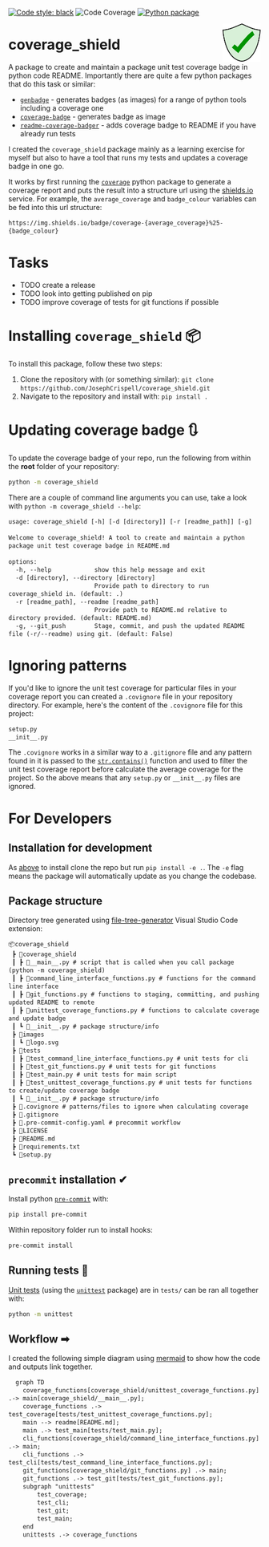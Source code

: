 [![Code style: black](https://img.shields.io/badge/code%20style-black-000000.svg)](https://github.com/psf/black)
![Code Coverage](https://img.shields.io/badge/coverage-83.4%25-54b45f)
[![Python package](https://github.com/JosephCrispell/coverage_shield/actions/workflows/python-package.yml/badge.svg)](https://github.com/JosephCrispell/coverage_shield/actions/workflows/python-package.yml)

<img src="images/logo.svg" alt="timesheet logo" align="right" width="15%">

# coverage_shield
A package to create and maintain a package unit test coverage badge in python code README. Importantly there are quite a few python packages that do this task or similar:
- [`genbadge`](https://smarie.github.io/python-genbadge/) - generates badges (as images) for a range of python tools including a coverage one
- [`coverage-badge`](https://pypi.org/project/coverage-badge/) - generates badge as image
- [`readme-coverage-badger`](https://pypi.org/project/readme-coverage-badger/) - adds coverage badge to README if you have already run tests

I created the `coverage_shield` package mainly as a learning exercise for myself but also to have a tool that runs my tests and updates a coverage badge in one go.

It works by first running the [`coverage`](https://coverage.readthedocs.io/) python package to generate a coverage report and puts the result into a structure url using the [shields.io](https://shields.io/) service. For example, the `average_coverage` and `badge_colour` variables can be fed into this url structure:
```
https://img.shields.io/badge/coverage-{average_coverage}%25-{badge_colour}
```

# Tasks

- TODO create a release
- TODO look into getting published on pip
- TODO improve coverage of tests for git functions if possible

# Installing `coverage_shield` 📦
To install this package, follow these two steps:
1. Clone the repository with (or something similar): `git clone https://github.com/JosephCrispell/coverage_shield.git`
2. Navigate to the repository and install with: `pip install .`

# Updating coverage badge 🔃
To update the coverage badge of your repo, run the following from within the **root** folder of your repository:
```bash
python -m coverage_shield
```

There are a couple of command line arguments you can use, take a look with `python -m coverage_shield --help`:
```
usage: coverage_shield [-h] [-d [directory]] [-r [readme_path]] [-g]

Welcome to coverage_shield! A tool to create and maintain a python package unit test coverage badge in README.md

options:
  -h, --help            show this help message and exit
  -d [directory], --directory [directory]
                        Provide path to directory to run coverage_shield in. (default: .)
  -r [readme_path], --readme [readme_path]
                        Provide path to README.md relative to directory provided. (default: README.md)
  -g, --git_push        Stage, commit, and push the updated README file (-r/--readme) using git. (default: False)
```

# Ignoring patterns

If you'd like to ignore the unit test coverage for particular files in your coverage report you can created a `.covignore` file in your repository directory. For example, here's the content of the `.covignore` file for this project:

```
setup.py
__init__.py
```

The `.covignore` works in a similar way to a `.gitignore` file and any pattern found in it is passed to the [`str.contains()`](https://pandas.pydata.org/docs/reference/api/pandas.Series.str.contains.html) function and used to filter the unit test coverage report before calculate the average coverage for the project. So the above means that any `setup.py` or `__init__.py` files are ignored.

# For Developers

## Installation for development
As [above](#updating-coverage-badge-🔃) to install clone the repo but run `pip install -e .`. The `-e` flag means the package will automatically update as you change the codebase.

## Package structure
Directory tree generated using [file-tree-generator](https://marketplace.visualstudio.com/items?itemName=Shinotatwu-DS.file-tree-generator) Visual Studio Code extension:

```
📦coverage_shield
 ┣ 📂coverage_shield
 ┃ ┣ 📜__main__.py # script that is called when you call package (python -m coverage_shield)
 ┃ ┣ 📜command_line_interface_functions.py # functions for the command line interface
 ┃ ┣ 📜git_functions.py # functions to staging, committing, and pushing updated README to remote
 ┃ ┣ 📜unittest_coverage_functions.py # functions to calculate coverage and update badge
 ┃ ┗ 📜__init__.py # package structure/info
 ┣ 📂images
 ┃ ┗ 📜logo.svg
 ┣ 📂tests
 ┃ ┣ 📜test_command_line_interface_functions.py # unit tests for cli
 ┃ ┣ 📜test_git_functions.py # unit tests for git functions
 ┃ ┣ 📜test_main.py # unit tests for main script
 ┃ ┣ 📜test_unittest_coverage_functions.py # unit tests for functions to create/update coverage badge
 ┃ ┗ 📜__init__.py # package structure/info
 ┣ 📜.covignore # patterns/files to ignore when calculating coverage
 ┣ 📜.gitignore
 ┣ 📜.pre-commit-config.yaml # precommit workflow
 ┣ 📜LICENSE
 ┣ 📜README.md
 ┣ 📜requirements.txt
 ┗ 📜setup.py
```

## `precommit` installation ✔

Install python [`pre-commit`](https://pre-commit.com/) with:
```bash
pip install pre-commit
```

Within repository folder run to install hooks:
```bash
pre-commit install
```

## Running tests 🧪
[Unit tests](https://realpython.com/python-testing/) (using the [`unittest`](https://docs.python.org/3/library/unittest.html) package) are in `tests/` can be ran all together with:
```bash
python -m unittest
```

## Workflow ➡
I created the following simple diagram using [mermaid](https://mermaid.js.org/) to show how the code and outputs link together.

```mermaid
  graph TD
    coverage_functions[coverage_shield/unittest_coverage_functions.py] .-> main[coverage_shield/__main__.py];
    coverage_functions .-> test_coverage[tests/test_unittest_coverage_functions.py];
    main --> readme[README.md];
    main .-> test_main[tests/test_main.py];
    cli_functions[coverage_shield/command_line_interface_functions.py] .-> main;
    cli_functions .-> test_cli[tests/test_command_line_interface_functions.py];
    git_functions[coverage_shield/git_functions.py] .-> main;
    git_functions .-> test_git[tests/test_git_functions.py];
    subgraph "unittests"
        test_coverage;
        test_cli;
        test_git;
        test_main;
    end
    unittests .-> coverage_functions
```
